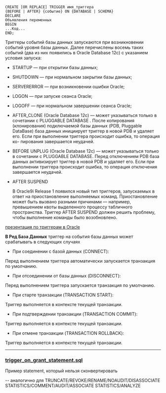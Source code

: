     CREATE [OR REPLACE] TRIGGER имя_триггера
    {BEFORE | AFTER} {событие} ON {DATABASE | SCHEMA}
    DECLARE
    Объявления переменных
    BEGIN
    ...Код...
    END;

Триггеры событий базы данных запускаются при возникновении событий уровня базы
данных. Далее перечислены восемь таких событий (два из них появились в Oracle
Database 12c) с указанием условия запуска:

* STARTUP — при открытии базы данных;
* SHUTDOWN — при нормальном закрытии базы данных;
* SERVERERROR — при возникновении ошибки Oracle;
* LOGON — при запуске сеанса Oracle;
* LOGOFF — при нормальном завершении сеанса Oracle;
*    AFTER_CLONE (Oracle Database 12c) — может указываться только в сочетании
с PLUGGABLE DATABASE . После копирования (клонирования) подключаемой базы
данных (PDB, Pluggable DataBase) база данных инициирует триггер в новой PDB
и удаляет его. Если при выполнении триггера происходит ошибка, то операция ко-
пирования завершается неудачей.
*    BEFORE UNPLUG (Oracle Database 12c) — может указываться только в сочетании
с PLUGGABLE DATABASE. Перед отключением PDB база данных активизирует триггер
в новой PDB и удаляет его. Если при выполнении триггера происходит ошибка, то
операция отключения завершается неудачей.
* AFTER SUSPEND

  В Oracle9i Release 1 появился новый тип триггеров, запускаемых в ответ на 
 приостановление выполняемых команд. Приостановление может быть вызвано разными причинами —
  например, превышением квоты выделенного процессу табличного пространства. Триггер
  AFTER SUSPEND должен решить проблему, чтобы выполнение команды было возобновлено.

[презентация по триггерам в Oracle](http://www.rema44.ru/resurs/study/dbmat/db21_trigger.pdf)


**В Ред База Данных** триггер на события базы данных может срабатывать в следующих
случаях 

* При соединении с базой данных (CONNECT):

Перед выполнением триггера автоматически запускается транзакция по умолчанию.

* При отсоединении от базы данных (DISCONNECT):

Перед выполнением триггера запускается транзакция по умолчанию.

* При старте транзакции (TRANSACTION START):

Триггер выполняется в контексте текущей транзакции.

* При подтверждении транзакции (TRANSACTION COMMIT):

Триггер выполняется в контексте текущей транзакции.

* При отмене транзакции (TRANSACTION ROLLBACK):

Триггер выполняется в контексте текущей транзакции.

-----------------------------------------------

### [trigger_on_grant_statement.sql](trigger_on_grant_statement.sql)

Пример statement, который нельзя сконвертировать

-- аналогично для TRUNCATE/REVOKE/RENAME/NOAUDIT/DISASSOCIATE STATISTICS/COMMENT/AUDIT/ASSOCIATE STATISTICS/ANALYZE

